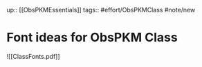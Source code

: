 up:: [[ObsPKMEssentials]]
tags:: #effort/ObsPKMClass #note/new 

# Font ideas for ObsPKM Class


![[ClassFonts.pdf]]